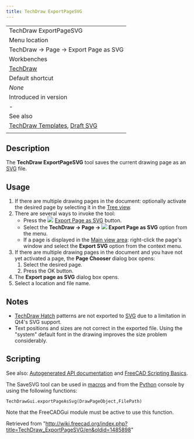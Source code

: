 ```yaml
---
title: TechDraw ExportPageSVG
---
```


|                                                                                                     |
| --------------------------------------------------------------------------------------------------- |
| TechDraw ExportPageSVG                                                                              |
| Menu location                                                                                       |
| TechDraw → Page → Export Page as SVG                                                                |
| Workbenches                                                                                         |
| [TechDraw](/TechDraw_Workbench "TechDraw Workbench")                                                |
| Default shortcut                                                                                    |
| _None_                                                                                              |
| Introduced in version                                                                               |
| -                                                                                                   |
| See also                                                                                            |
| [TechDraw Templates](/TechDraw_Templates "TechDraw Templates"), [Draft SVG](/Draft_SVG "Draft SVG") |
|                                                                                                     |

## Description

The **TechDraw ExportPageSVG** tool saves the current drawing page as an [SVG](/SVG "SVG") file.

## Usage

1. If there are multiple drawing pages in the document: optionally activate the desired page by selecting it in the [Tree view](/Tree_view "Tree view").
2. There are several ways to invoke the tool:
   - Press the ![](/images/TechDraw_ExportPageSVG.svg) [Export Page as SVG](/TechDraw_ExportPageSVG "TechDraw ExportPageSVG") button.
   - Select the **TechDraw → Page → ![](/images/TechDraw_ExportPageSVG.svg) Export Page as SVG** option from the menu.
   - If a page is displayed in the [Main view area](/Main_view_area "Main view area"): right-click the page's window and select the **Export SVG** option from the context menu.
3. If there are multiple drawing pages in the document and you have not yet activated a page, the **Page Chooser** dialog box opens:
   1. Select the desired page.
   2. Press the OK button.
4. The **Export page as SVG** dialog box opens.
5. Select a location and file name.

## Notes

- [TechDraw Hatch](/TechDraw_Hatch "TechDraw Hatch") patterns are not exported to [SVG](/SVG "SVG") due to a limitation in Qt4's SVG support.
- Text positions and sizes are not correct in the exported file. Using the "system" default font in the drawing improves the size problem considerably.

## Scripting

See also: [Autogenerated API documentation](https://freecad.github.io/SourceDoc/) and [FreeCAD Scripting Basics](/FreeCAD_Scripting_Basics "FreeCAD Scripting Basics").

The SaveSVG tool can be used in [macros](/Macros "Macros") and from the [Python](/Python "Python") console by using the following functions:

```
TechDrawGui.exportPageAsSvg(DrawPageObject,FilePath)

```

Note that the FreeCADGui module must be active to use this function.

Retrieved from "<http://wiki.freecad.org/index.php?title=TechDraw_ExportPageSVG/en&oldid=1485898>"
